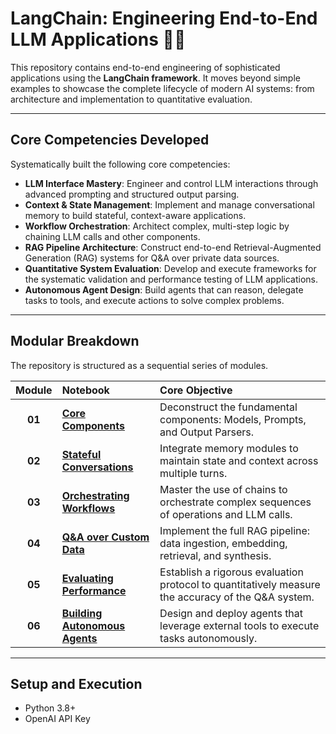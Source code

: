 # LangChain: Engineering End-to-End LLM Applications 🦜🔗

This repository contains end-to-end engineering of sophisticated applications using the **LangChain framework**. It moves beyond simple examples to showcase the complete lifecycle of modern AI systems: from architecture and implementation to quantitative evaluation.

---

## Core Competencies Developed

Systematically built the following core competencies:

-   **LLM Interface Mastery**: Engineer and control LLM interactions through advanced prompting and structured output parsing.
-   **Context & State Management**: Implement and manage conversational memory to build stateful, context-aware applications.
-   **Workflow Orchestration**: Architect complex, multi-step logic by chaining LLM calls and other components.
-   **RAG Pipeline Architecture**: Construct end-to-end Retrieval-Augmented Generation (RAG) systems for Q&A over private data sources.
-   **Quantitative System Evaluation**: Develop and execute frameworks for the systematic validation and performance testing of LLM applications.
-   **Autonomous Agent Design**: Build agents that can reason, delegate tasks to tools, and execute actions to solve complex problems.

---

## Modular Breakdown

The repository is structured as a sequential series of modules.

| Module | Notebook                                                                      | Core Objective                                                                                        |
| :----: | :---------------------------------------------------------------------------- | :---------------------------------------------------------------------------------------------------- |
| **01** | [**Core Components**](./01_LangChain_Core_Components.ipynb)    | Deconstruct the fundamental components: Models, Prompts, and Output Parsers.                          |
| **02** | [**Stateful Conversations**](./02_Stateful_Conversations_with_Memory.ipynb)     | Integrate memory modules to maintain state and context across multiple turns.                         |
| **03** | [**Orchestrating Workflows**](./03_Orchestrating_LLM_Workflows_with_Chains.ipynb) | Master the use of chains to orchestrate complex sequences of operations and LLM calls.                |
| **04** | [**Q&A over Custom Data**](./04_Question_Answering_over_Custom_Data.ipynb)      | Implement the full RAG pipeline: data ingestion, embedding, retrieval, and synthesis.                 |
| **05** | [**Evaluating Performance**](./05_Evaluating_Q&A_System_Performance.ipynb)      | Establish a rigorous evaluation protocol to quantitatively measure the accuracy of the Q&A system.      |
| **06** | [**Building Autonomous Agents**](./06_Autonomous_Agents_with_Tools.ipynb) | Design and deploy agents that leverage external tools to execute tasks autonomously.                    |

---

## Setup and Execution

-   Python 3.8+
-   OpenAI API Key
